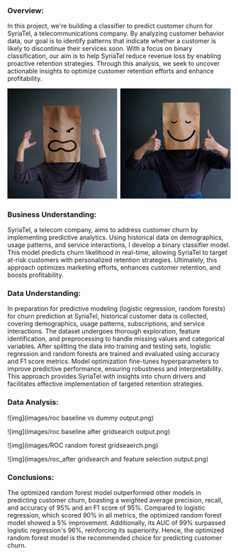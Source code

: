 ### Overview:

In this project, we're building a classifier to predict customer churn for SyriaTel, a telecommunications company. By analyzing customer behavior data, our goal is to identify patterns that indicate whether a customer is likely to discontinue their services soon. With a focus on binary classification, our aim is to help SyriaTel reduce revenue loss by enabling proactive retention strategies. Through this analysis, we seek to uncover actionable insights to optimize customer retention efforts and enhance profitability.

![img](images/happy_sad.jpg)

### Business Understanding:

SyriaTel, a telecom company, aims to address customer churn by implementing predictive analytics. Using historical data on demographics, usage patterns, and service interactions, I develop a binary classifier model. This model predicts churn likelihood in real-time, allowing SyriaTel to target at-risk customers with personalized retention strategies. Ultimately, this approach optimizes marketing efforts, enhances customer retention, and boosts profitability.


### Data Understanding:


In preparation for predictive modeling (logistic regression, random forests) for churn prediction at SyriaTel, historical customer data is collected, covering demographics, usage patterns, subscriptions, and service interactions. The dataset undergoes thorough exploration, feature identification, and preprocessing to handle missing values and categorical variables. After splitting the data into training and testing sets, logistic regression and random forests are trained and evaluated using accuracy and F1 score metrics. Model optimization fine-tunes hyperparameters to improve predictive performance, ensuring robustness and interpretability. This approach provides SyriaTel with insights into churn drivers and facilitates effective implementation of targeted retention strategies.


### Data Analysis:

![img](images/roc baseline vs dummy output.png)


![img](images/roc baseline after gridsearch output.png)


![img](images/ROC random forest gridseaerch.png)


![img](images/roc_after gridsearch and feature selection output.png)



### Conclusions:


The optimized random forest model outperformed other models in predicting customer churn, boasting a weighted average precision, recall, and accuracy of 95% and an F1 score of 95%. Compared to logistic regression, which scored 90% in all metrics, the optimized random forest model showed a 5% improvement. Additionally, its AUC of 99% surpassed logistic regression's 96%, reinforcing its superiority. Hence, the optimized random forest model is the recommended choice for predicting customer churn.
